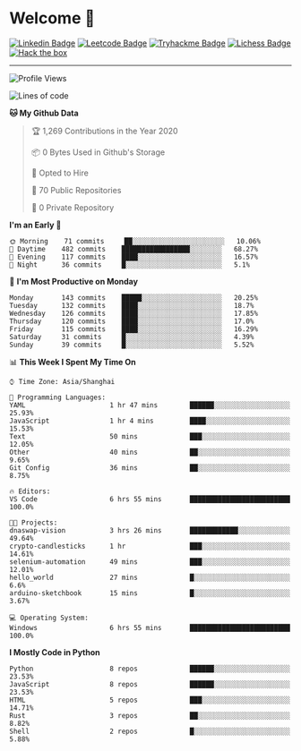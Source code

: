 # Welcome 👋

[![Linkedin Badge](https://img.shields.io/badge/-PedroTorres-blue?style=flat-square&logo=Linkedin&logoColor=white&link=https://www.linkedin.com/in/PedroTorres/)](https://www.linkedin.com/in/pedro-torres-cruz/)
[![Leetcode Badge](https://img.shields.io/badge/profile-leetcode-green)](https://leetcode.com/corfucinas/)
[![Tryhackme Badge](https://img.shields.io/badge/profile-tryhackme-blue)](https://tryhackme.com/p/Corfucinas/)
[![Lichess Badge](https://img.shields.io/badge/challenge_me-lichess-yellow)](https://lichess.org/@/Corfucinas)
[![Hack the box](https://img.shields.io/badge/hack_the_box-profile-red)](https://www.hackthebox.eu/profile/375826)

---

<!--START_SECTION:waka-->
![Profile Views](http://img.shields.io/badge/Profile%20Views-14-blue)

![Lines of code](https://img.shields.io/badge/From%20Hello%20World%20I%27ve%20Written-7.8%20million%20lines%20of%20code-blue)

**🐱 My Github Data** 

> 🏆 1,269 Contributions in the Year 2020
 > 
> 📦 0 Bytes Used in Github's Storage 
 > 
> 💼 Opted to Hire
 > 
> 📜 70 Public Repositories
 > 
> 🔑 0 Private Repository 
 > 
**I'm an Early 🐤** 

```text
🌞 Morning    71 commits     ██░░░░░░░░░░░░░░░░░░░░░░░   10.06% 
🌆 Daytime    482 commits    █████████████████░░░░░░░░   68.27% 
🌃 Evening    117 commits    ████░░░░░░░░░░░░░░░░░░░░░   16.57% 
🌙 Night      36 commits     █░░░░░░░░░░░░░░░░░░░░░░░░   5.1%

```
📅 **I'm Most Productive on Monday** 

```text
Monday       143 commits    █████░░░░░░░░░░░░░░░░░░░░   20.25% 
Tuesday      132 commits    ████░░░░░░░░░░░░░░░░░░░░░   18.7% 
Wednesday    126 commits    ████░░░░░░░░░░░░░░░░░░░░░   17.85% 
Thursday     120 commits    ████░░░░░░░░░░░░░░░░░░░░░   17.0% 
Friday       115 commits    ████░░░░░░░░░░░░░░░░░░░░░   16.29% 
Saturday     31 commits     █░░░░░░░░░░░░░░░░░░░░░░░░   4.39% 
Sunday       39 commits     █░░░░░░░░░░░░░░░░░░░░░░░░   5.52%

```


📊 **This Week I Spent My Time On** 

```text
⌚︎ Time Zone: Asia/Shanghai

💬 Programming Languages: 
YAML                     1 hr 47 mins        ██████░░░░░░░░░░░░░░░░░░░   25.93% 
JavaScript               1 hr 4 mins         ████░░░░░░░░░░░░░░░░░░░░░   15.53% 
Text                     50 mins             ███░░░░░░░░░░░░░░░░░░░░░░   12.05% 
Other                    40 mins             ██░░░░░░░░░░░░░░░░░░░░░░░   9.65% 
Git Config               36 mins             ██░░░░░░░░░░░░░░░░░░░░░░░   8.75%

🔥 Editors: 
VS Code                  6 hrs 55 mins       █████████████████████████   100.0%

🐱‍💻 Projects: 
dnaswap-vision           3 hrs 26 mins       ████████████░░░░░░░░░░░░░   49.64% 
crypto-candlesticks      1 hr                ███░░░░░░░░░░░░░░░░░░░░░░   14.61% 
selenium-automation      49 mins             ███░░░░░░░░░░░░░░░░░░░░░░   12.01% 
hello_world              27 mins             █░░░░░░░░░░░░░░░░░░░░░░░░   6.6% 
arduino-sketchbook       15 mins             █░░░░░░░░░░░░░░░░░░░░░░░░   3.67%

💻 Operating System: 
Windows                  6 hrs 55 mins       █████████████████████████   100.0%

```

**I Mostly Code in Python** 

```text
Python                   8 repos             ██████░░░░░░░░░░░░░░░░░░░   23.53% 
JavaScript               8 repos             ██████░░░░░░░░░░░░░░░░░░░   23.53% 
HTML                     5 repos             ███░░░░░░░░░░░░░░░░░░░░░░   14.71% 
Rust                     3 repos             ██░░░░░░░░░░░░░░░░░░░░░░░   8.82% 
Shell                    2 repos             █░░░░░░░░░░░░░░░░░░░░░░░░   5.88%

```



<!--END_SECTION:waka-->
